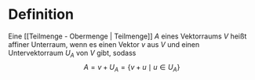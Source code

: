 # Definition
Eine [[Teilmenge - Obermenge | Teilmenge]] $A$ eines Vektorraums $V$ heißt affiner Unterraum, wenn es einen Vektor $v$ aus $V$ und einen Untervektorraum $U_A$ von $V$ gibt, sodass
$$ A = v + U_A = \{v + u \mid u \in U_A\} $$
